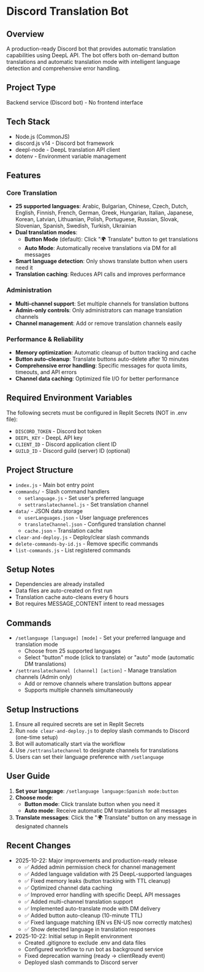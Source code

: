 # Discord Translation Bot

## Overview
A production-ready Discord bot that provides automatic translation capabilities using DeepL API. The bot offers both on-demand button translations and automatic translation mode with intelligent language detection and comprehensive error handling.

## Project Type
Backend service (Discord bot) - No frontend interface

## Tech Stack
- Node.js (CommonJS)
- discord.js v14 - Discord bot framework
- deepl-node - DeepL translation API client
- dotenv - Environment variable management

## Features
### Core Translation
- **25 supported languages**: Arabic, Bulgarian, Chinese, Czech, Dutch, English, Finnish, French, German, Greek, Hungarian, Italian, Japanese, Korean, Latvian, Lithuanian, Polish, Portuguese, Russian, Slovak, Slovenian, Spanish, Swedish, Turkish, Ukrainian
- **Dual translation modes**:
  - **Button Mode** (default): Click "🌍 Translate" button to get translations
  - **Auto Mode**: Automatically receive translations via DM for all messages
- **Smart language detection**: Only shows translate button when users need it
- **Translation caching**: Reduces API calls and improves performance

### Administration
- **Multi-channel support**: Set multiple channels for translation buttons
- **Admin-only controls**: Only administrators can manage translation channels
- **Channel management**: Add or remove translation channels easily

### Performance & Reliability
- **Memory optimization**: Automatic cleanup of button tracking and cache
- **Button auto-cleanup**: Translate buttons auto-delete after 10 minutes
- **Comprehensive error handling**: Specific messages for quota limits, timeouts, and API errors
- **Channel data caching**: Optimized file I/O for better performance

## Required Environment Variables
The following secrets must be configured in Replit Secrets (NOT in .env file):
- `DISCORD_TOKEN` - Discord bot token
- `DEEPL_KEY` - DeepL API key
- `CLIENT_ID` - Discord application client ID
- `GUILD_ID` - Discord guild (server) ID (optional)

## Project Structure
- `index.js` - Main bot entry point
- `commands/` - Slash command handlers
  - `setlanguage.js` - Set user's preferred language
  - `settranslatechannel.js` - Set translation channel
- `data/` - JSON data storage
  - `userLanguages.json` - User language preferences
  - `translateChannel.json` - Configured translation channel
  - `cache.json` - Translation cache
- `clear-and-deploy.js` - Deploy/clear slash commands
- `delete-commands-by-id.js` - Remove specific commands
- `list-commands.js` - List registered commands

## Setup Notes
- Dependencies are already installed
- Data files are auto-created on first run
- Translation cache auto-cleans every 6 hours
- Bot requires MESSAGE_CONTENT intent to read messages

## Commands
- `/setlanguage [language] [mode]` - Set your preferred language and translation mode
  - Choose from 25 supported languages
  - Select "button" mode (click to translate) or "auto" mode (automatic DM translations)
- `/settranslatechannel [channel] [action]` - Manage translation channels (Admin only)
  - Add or remove channels where translation buttons appear
  - Supports multiple channels simultaneously

## Setup Instructions
1. Ensure all required secrets are set in Replit Secrets
2. Run `node clear-and-deploy.js` to deploy slash commands to Discord (one-time setup)
3. Bot will automatically start via the workflow
4. Use `/settranslatechannel` to designate channels for translations
5. Users can set their language preference with `/setlanguage`

## User Guide
1. **Set your language**: `/setlanguage language:Spanish mode:button`
2. **Choose mode**:
   - **Button mode**: Click translate button when you need it
   - **Auto mode**: Receive automatic DM translations for all messages
3. **Translate messages**: Click the "🌍 Translate" button on any message in designated channels

## Recent Changes
- 2025-10-22: Major improvements and production-ready release
  - ✅ Added admin permission check for channel management
  - ✅ Added language validation with 25 DeepL-supported languages
  - ✅ Fixed memory leaks (button tracking with TTL cleanup)
  - ✅ Optimized channel data caching
  - ✅ Improved error handling with specific DeepL API messages
  - ✅ Added multi-channel translation support
  - ✅ Implemented auto-translate mode with DM delivery
  - ✅ Added button auto-cleanup (10-minute TTL)
  - ✅ Fixed language matching (EN vs EN-US now correctly matches)
  - ✅ Show detected language in translation responses
- 2025-10-22: Initial setup in Replit environment
  - Created .gitignore to exclude .env and data files
  - Configured workflow to run bot as background service
  - Fixed deprecation warning (ready → clientReady event)
  - Deployed slash commands to Discord server
